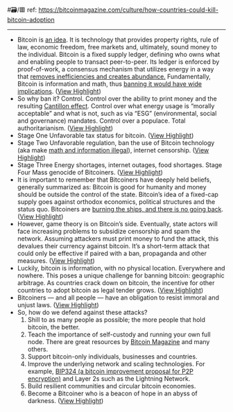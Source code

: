 #🗃/🟥 
ref: 
https://bitcoinmagazine.com/culture/how-countries-could-kill-bitcoin-adoption

---

- Bitcoin is [an idea](https://medium.com/@interstellarbitcoin/bitcoin-has-already-won-bf2388d191bd). It is technology that provides property rights, rule of law, economic freedom, free markets and, ultimately, sound money to the individual.
  Bitcoin is a fixed supply ledger, defining who owns what and enabling people to transact peer-to-peer. Its ledger is enforced by proof-of-work, a consensus mechanism that utilizes energy in a way that [removes inefficiencies and creates abundance.](https://bitcoinmagazine.com/business/bitcoin-mining-is-not-wasteful)
  Fundamentally, Bitcoin is information and math, thus [banning it would have wide implications](https://dergigi.com/2021/08/02/implications-of-outlawing-bitcoin/). ([View Highlight](https://read.readwise.io/read/01gmttn4k3jg42twgz3d82q6e1))
- So why ban it?
  Control.
  Control over the ability to print money and the resulting [Cantillon effect](https://river.com/learn/terms/c/cantillon-effect/). Control over what energy usage is “morally acceptable” and what is not, such as via “ESG” (environmental, social and governance) mandates. Control over a populace. Total authoritarianism. ([View Highlight](https://read.readwise.io/read/01gmttprnd5e2bw4fffcqv8gs7))
- Stage One
  Unfavorable tax status for bitcoin. ([View Highlight](https://read.readwise.io/read/01gmttq5mmw63qwjjen9age794))
- Stage Two
  Unfavorable regulation, ban the use of Bitcoin technology (aka make [math and information illegal](https://bitcoinmagazine.com/culture/the-eu-attacks-bitcoin-due-to-a-comprehension-problem)), internet censorship. ([View Highlight](https://read.readwise.io/read/01gmttqdmgzp1f8dr99cs9ydq1))
- Stage Three
  Energy shortages, internet outages, food shortages.
  Stage Four
  Mass genocide of Bitcoiners. ([View Highlight](https://read.readwise.io/read/01gmttrwr3cqvysh2hvxraj07y))
- It is important to remember that Bitcoiners have deeply held beliefs, generally summarized as: Bitcoin is good for humanity and money should be outside the control of the state. Bitcoin’s idea of a fixed-cap supply goes against orthodox economics, political structures and the status quo.
  Bitcoiners are [burning the ships, and there is no going back](https://bitcoinmagazine.com/culture/bitcoin-must-burn-the-ships). ([View Highlight](https://read.readwise.io/read/01gmtttyrm5khwagxdg71y0v6r))
- However, game theory is on Bitcoin’s side. Eventually, state actors will face increasing problems to subsidize censorship and spam the network. Assuming attackers must print money to fund the attack, this devalues their currency against bitcoin. It’s a short-term attack that could only be effective if paired with a ban, propaganda and other measures. ([View Highlight](https://read.readwise.io/read/01gmtv1fnpryhwzzee2vpc04g3))
- Luckily, bitcoin is information, with no physical location. Everywhere and nowhere.
  This poses a unique challenge for banning bitcoin: geographic arbitrage.
  As countries crack down on bitcoin, the incentive for other countries to adopt bitcoin as legal tender grows. ([View Highlight](https://read.readwise.io/read/01gmtv4zrjrt41wxywa5eyfa37))
- Bitcoiners — and all people — have an obligation to resist immoral and unjust laws. ([View Highlight](https://read.readwise.io/read/01gmtv731566wss4a7pzdsgm3r))
- So, how do we defend against these attacks?
  1. Shill to as many people as possible; the more people that hold bitcoin, the better.
  2. Teach the importance of self-custody and running your own full node. There are great resources by [Bitcoin Magazine](https://bitcoinmagazine.com/guides) and many others.
  3. Support bitcoin-only individuals, businesses and countries.
  4. Improve the underlying network and scaling technologies. For example, [BIP324 (a bitcoin improvement proposal for P2P encryption)](https://twitter.com/orionwl/status/1541320693073285121) and Layer 2s such as the Lightning Network.
  5. Build resilient communities and circular bitcoin economies.
  6. Become a Bitcoiner who is a beacon of hope in an abyss of darkness. ([View Highlight](https://read.readwise.io/read/01gmtv85a9s80h9pw5g05xf87m))
